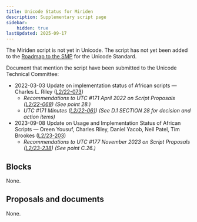 ```yaml
---
title: Unicode Status for Miriden
description: Supplementary script page
sidebar:
    hidden: true
lastUpdated: 2025-09-17
---
```


The Miriden script is not yet in Unicode. The script has not yet been added to the [Roadmap to the SMP](http://www.unicode.org/roadmaps/smp/) for the Unicode Standard. 

Document that mention the script have been submitted to the Unicode Technical Committee:
- 2022-03-03 Update on implementation status of African scripts — Charles L. Riley ([L2/22-073](http://www.unicode.org/cgi-bin/GetMatchingDocs.pl?L2/22-073))
  - _Recommendations to UTC #171 April 2022 on Script Proposals ([L2/22-068](http://www.unicode.org/cgi-bin/GetMatchingDocs.pl?L2/22-068)) (See point 28.)_
  - _UTC #171 Minutes ([L2/22-061](https://www.unicode.org/L2/L2022/22061.htm)) (See D.1 SECTION 28 for decision and action items)_
- 2023-09-08 Update on Usage and Implementation Status of African Scripts — Oreen Yousuf, Charles Riley, Daniel Yacob, Neil Patel, Tim Brookes ([L2/23-203](http://www.unicode.org/cgi-bin/GetMatchingDocs.pl?L2/23-203))
  - _Recommendations to UTC #177 November 2023 on Script Proposals ([L2/23-238](http://www.unicode.org/cgi-bin/GetMatchingDocs.pl?L2/23-238)) (See point C.26.)_

## Blocks

None.

## Proposals and documents

None.
